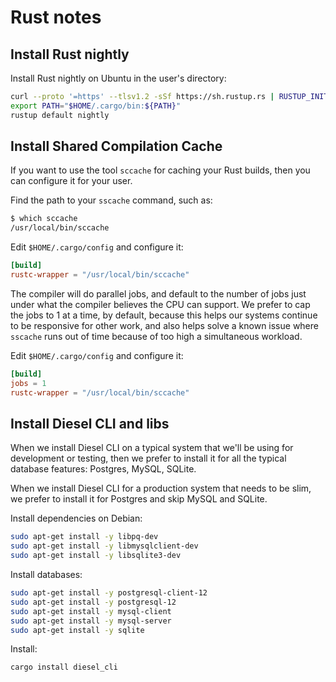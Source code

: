 # Rust notes


## Install Rust nightly

Install Rust nightly on Ubuntu in the user's directory:

```sh
curl --proto '=https' --tlsv1.2 -sSf https://sh.rustup.rs | RUSTUP_INIT_SKIP_PATH_CHECK=yes sh
export PATH="$HOME/.cargo/bin:${PATH}"
rustup default nightly
```


## Install Shared Compilation Cache

If you want to use the tool `sccache` for caching your Rust builds, then you can configure it for your user.

Find the path to your `sscache` command, such as:

```sh
$ which sccache
/usr/local/bin/sccache
```

Edit `$HOME/.cargo/config` and configure it:

```toml
[build]
rustc-wrapper = "/usr/local/bin/sccache"
```

The compiler will do parallel jobs, and default to the number of jobs just under
what the compiler believes the CPU can support. We prefer to cap the jobs to 1 at a time, by default, because this helps our systems continue to be responsive for other work, and also helps solve a known issue where `sscache` runs out of time because of too high a simultaneous workload.

Edit `$HOME/.cargo/config` and configure it:

```toml
[build]
jobs = 1
rustc-wrapper = "/usr/local/bin/sccache"
```


## Install Diesel CLI and libs

When we install Diesel CLI on a typical system that we'll be using for development or testing, then we prefer to install it for all the typical database features: Postgres, MySQL, SQLite.

When we install Diesel CLI for a production system that needs to be slim, we prefer to install it for Postgres and skip MySQL and SQLite.

Install dependencies on Debian:

```sh
sudo apt-get install -y libpq-dev
sudo apt-get install -y libmysqlclient-dev
sudo apt-get install -y libsqlite3-dev
```

Install databases:

```sh
sudo apt-get install -y postgresql-client-12
sudo apt-get install -y postgresql-12
sudo apt-get install -y mysql-client
sudo apt-get install -y mysql-server
sudo apt-get install -y sqlite
```

Install:

```sh
cargo install diesel_cli
```
